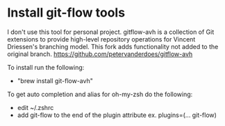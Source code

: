 # Install git-flow tools
I don't use this tool for personal project. gitflow-avh is a collection of Git extensions to provide high-level repository operations for Vincent Driessen's branching model. This fork adds functionality not added to the original branch. https://github.com/petervanderdoes/gitflow-avh

To install run the following:
- "brew install git-flow-avh"

To get auto completion and alias for oh-my-zsh do the following:
- edit ~/.zshrc
- add git-flow to the end of the plugin attribute ex. plugins=(... git-flow)
